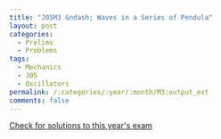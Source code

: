 ```yaml
---
title: "J05M3 &ndash; Waves in a Series of Pendula"
layout: post
categories:
  - Prelims
  - Problems
tags:
  - Mechanics
  - J05
  - Oscillators
permalink: /:categories/:year/:month/M3:output_ext
comments: false
---
```

<object data="2005J3M.pdf" type="application/pdf" width="100%" height="500"></object>
<div class="message"><a href='https://princetonprelim.com/prelim/14/'>Check for solutions to this year's exam</a></div>